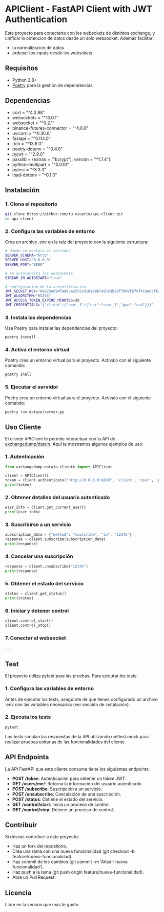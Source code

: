 # APIClient - FastAPI Client with JWT Authentication

Este proyecto para conectarte con los websokets de distintos exchange, y unificar la obtencion de datos desde un solo websocket.
Ademas facilitar:
- la normalizacion de datos
- ordenar los inputs desde los websokets

## Requisitos

- Python 3.8+
- [Poetry](https://python-poetry.org/) para la gestión de dependencias

## Dependencias
- ccxt = "^4.3.98"
- websockets = "^13.0.1"
- websocket = "^0.2.1"
- binance-futures-connector = "^4.0.0"
- uvicorn = "^0.30.6"
- fastapi = "^0.114.0"
- rich = "^13.8.0"
- poetry-dotenv = "^0.4.0"
- pyjwt = "^2.9.0"
- passlib = {extras = ["bcrypt"], version = "^1.7.4"}
- python-multipart = "^0.0.10"
- pytest = "^8.3.3"
- load-dotenv = "^0.1.0"


## Instalación

### 1. Clona el repositorio

```bash
git clone https://github.com/tu_usuario/api-client.git
cd api-client
```

### 2. Configura las variables de entorno
Crea un archivo .env en la raíz del proyecto con la siguiente estructura:
```bash
# donde se montara el servidor 
SERVER_SCHEMA="http" 
SERVER_HOST="0.0.0.0"
SERVER_PORT="8880"

# se autoconecta los websockets
STREAM_IN_AUTOSTART="true"

# configuracion de la autentificacion
JWT_SECRET_KEY="09d25e094faa6ca2556c818166b7a9563b93f7099f6f0f4caa6cf63b88e8d3e7"
JWT_ALGORITHM="HS256"
JWT_ACCESS_TOKEN_EXPIRE_MINUTES=30
JWT_CREDENTIALS='{"client":{"user_1":{"usr":"user_1","pwd":"asd"}}}'

```


### 3. Instala las dependencias
Usa Poetry para instalar las dependencias del proyecto:
```bash
poetry install
```


### 4. Activa el entorno virtual
Poetry crea un entorno virtual para el proyecto. Actívalo con el siguiente comando:
```bash
poetry shell
```

### 5. Ejecutar el servidor
Poetry crea un entorno virtual para el proyecto. Actívalo con el siguiente comando:
```bash
poetry run datain/server.py
```


## Uso Cliente

El cliente APIClient te permite interactuar con la API de [exchangedump/datain](https://github.com/exchangedump/datain). Aquí te mostramos algunos ejemplos de uso:

### 1. Autenticación
```python
from exchangedump.datain.cliente import APIClient

client = APIClient()
token = client.authenticate("http://0.0.0.0:8880", 'client', 'user', 'password')
print(token)
```

### 2. Obtener detalles del usuario autenticado
```python
user_info = client.get_current_user()
print(user_info)
```

### 3. Suscribirse a un servicio
```python
subscription_data = {"method": "subscribe", "id": "12345"}
response = client.subscribe(subscription_data)
print(response)
```

### 4. Cancelar una suscripción
```python
response = client.unsubscribe("12345")
print(response)
```

### 5. Obtener el estado del servicio
```python
status = client.get_status()
print(status)
```

### 6. Iniciar y detener control
```python
client.control_start()
client.control_stop()
```

### 7. Conectar al websocket

....

## Test
El proyecto utiliza pytest para las pruebas. Para ejecutar los tests:

### 1. Configura las variables de entorno

Antes de ejecutar los tests, asegúrate de que tienes configurado un archivo .env con las variables necesarias (ver sección de instalación).

### 2. Ejecuta los tests
```bash
pytest
```
Los tests simulan las respuestas de la API utilizando unittest.mock para realizar pruebas unitarias de las funcionalidades del cliente.

## API Endpoints
La API FastAPI que este cliente consume tiene los siguientes endpoints:

- **POST /token**: Autenticación para obtener un token JWT.
- **GET /users/me**/: Retorna la información del usuario autenticado.
- **POST /subscribe**: Suscripción a un servicio.
- **POST /unsubscribe**: Cancelación de una suscripción.
- **POST /status**: Obtiene el estado del servicio.
- **GET /control/start**: Inicia un proceso de control.
- **GET /control/stop**: Detiene un proceso de control.

## Contribuir
Si deseas contribuir a este proyecto:

- Haz un fork del repositorio.
- Crea una rama con una nueva funcionalidad (git checkout -b feature/nueva-funcionalidad).
- Haz commit de los cambios (git commit -m 'Añadir nueva funcionalidad').
- Haz push a la rama (git push origin feature/nueva-funcionalidad).
- Abre un Pull Request.

## Licencia

Libre en la vercion que mas te guste.
